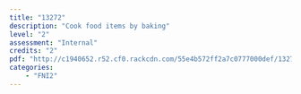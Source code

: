 ```yaml
---
title: "13272"
description: "Cook food items by baking"
level: "2"
assessment: "Internal"
credits: "2"
pdf: "http://c1940652.r52.cf0.rackcdn.com/55e4b572ff2a7c0777000def/13272.pdf"
categories:
    - "FNI2"
---
```

